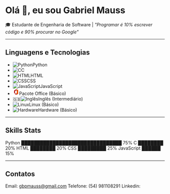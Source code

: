 # Olá 👋, eu sou Gabriel Mauss

🎓 Estudante de Engenharia de Software | _"Programar é 10% escrever código e 90% procurar no Google"_

---

## Linguagens e Tecnologias

 <ul>
    <li><span class="emoji"></span><img src="https://cdn.jsdelivr.net/gh/devicons/devicon/icons/python/python-original.svg" alt="Python" width="20"/>Python</li>
    <li><span class="emoji"></span><img src="https://cdn.jsdelivr.net/gh/devicons/devicon/icons/c/c-original.svg" alt="C" width="20" />C</li>
    <li><span class="emoji"></span><img src="https://cdn.jsdelivr.net/gh/devicons/devicon/icons/html5/html5-original.svg" alt="HTML" width="20" />HTML</li>
    <li><span class="emoji"></span><img src="https://cdn.jsdelivr.net/gh/devicons/devicon/icons/css3/css3-original.svg" alt="CSS" width="20" />CSS</li>
    <li><span class="emoji"></span><img src="https://cdn.jsdelivr.net/gh/devicons/devicon/icons/javascript/javascript-original.svg" alt="JavaScript" width="20" />JavaScript</li>
    <li><span class="emoji"></span><img src="./assets/icons8-microsoft-office-20.svg" width="20" />Pacote Office (Básico)</li>
    <li><span class="emoji">🇬🇧</span><img src="https://upload.wikimedia.org/wikipedia/en/a/ae/Flag_of_the_United_Kingdom.svg" alt="Inglês" width="20" />Inglês (Intermediário)</li>
    <li><span class="emoji"></span><img src="https://cdn.jsdelivr.net/gh/devicons/devicon/icons/linux/linux-original.svg" alt="Linux" width="20" />Linux (Básico)</li>
    <li><span class="emoji"></span><img src="./assets/icons8-placa-de-vídeo-20.svg" alt="Hardware" width="20" />Hardware (Básico)</li>
  </ul>

---

## Skills Stats

Python      ████████████████████████████████ 75%
C           ████████                        20%
HTML        ████████                        20%
CSS         █████████                      25%
JavaScript  ██████                        15%

---

## Contatos

Email: gbpmauss@gmail.com
Telefone: (54) 981108291
Linkedin: 
